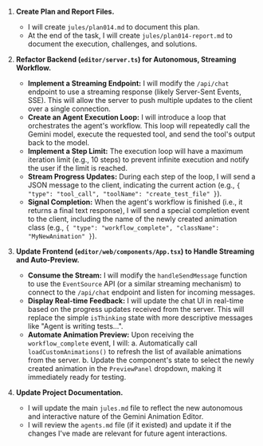 1.  **Create Plan and Report Files.**
    - I will create `jules/plan014.md` to document this plan.
    - At the end of the task, I will create `jules/plan014-report.md` to document the execution, challenges, and solutions.

2.  **Refactor Backend (`editor/server.ts`) for Autonomous, Streaming Workflow.**
    - **Implement a Streaming Endpoint:** I will modify the `/api/chat` endpoint to use a streaming response (likely Server-Sent Events, SSE). This will allow the server to push multiple updates to the client over a single connection.
    - **Create an Agent Execution Loop:** I will introduce a loop that orchestrates the agent's workflow. This loop will repeatedly call the Gemini model, execute the requested tool, and send the tool's output back to the model.
    - **Implement a Step Limit:** The execution loop will have a maximum iteration limit (e.g., 10 steps) to prevent infinite execution and notify the user if the limit is reached.
    - **Stream Progress Updates:** During each step of the loop, I will send a JSON message to the client, indicating the current action (e.g., `{ "type": "tool_call", "toolName": "create_test_file" }`).
    - **Signal Completion:** When the agent's workflow is finished (i.e., it returns a final text response), I will send a special completion event to the client, including the name of the newly created animation class (e.g., `{ "type": "workflow_complete", "className": "MyNewAnimation" }`).

3.  **Update Frontend (`editor/web/components/App.tsx`) to Handle Streaming and Auto-Preview.**
    - **Consume the Stream:** I will modify the `handleSendMessage` function to use the `EventSource` API (or a similar streaming mechanism) to connect to the `/api/chat` endpoint and listen for incoming messages.
    - **Display Real-time Feedback:** I will update the chat UI in real-time based on the progress updates received from the server. This will replace the simple `isThinking` state with more descriptive messages like "Agent is writing tests...".
    - **Automate Animation Preview:** Upon receiving the `workflow_complete` event, I will:
      a. Automatically call `loadCustomAnimations()` to refresh the list of available animations from the server.
      b. Update the component's state to select the newly created animation in the `PreviewPanel` dropdown, making it immediately ready for testing.

4.  **Update Project Documentation.**
    - I will update the main `jules.md` file to reflect the new autonomous and interactive nature of the Gemini Animation Editor.
    - I will review the `agents.md` file (if it existed) and update it if the changes I've made are relevant for future agent interactions.

